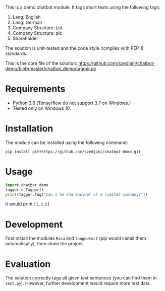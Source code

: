 This is a demo chatbot module. It tags short texts using the following tags:
1.	Lang: English
2.	Lang: German
3.	Company Structure: Ltd.
4.	Company Structure: plc
5.	Shareholder

The solution is unit-tested and the code style complies with PEP-8 standards.

This is the core file of the solution: https://github.com/szedjani/chatbot-demo/blob/master/chatbot_demo/tagger.py

# Requirements
* Python 3.6 (Tensorflow do not support 3.7 on Windows.)
* Tested only on Windows 10.

# Installation

The module can be installed using the following command:

`pip install git+https://github.com/szedjani/chatbot-demo.git`

# Usage

```python
import chatbot_demo
tagger = Tagger()
print(tagger.tag("Can I be shareholder of a limited company?"))
```

It would print `[1,3,5]`

# Development

First install the modules `Rasa` and `langdetect` (pip would install them automatically), then clone the project.

# Evaluation

The solution correctly tags all given test sentences (you can find them in `test.py`). However, further development would require more test data.